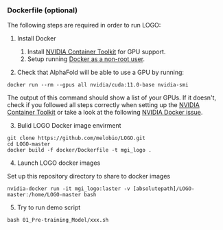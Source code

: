 

### Dockerfile (optional)

The following steps are required in order to run LOGO:

1. Install Docker
   1. Install [NVIDIA Container Toolkit](https://docs.nvidia.com/datacenter/cloud-native/container-toolkit/install-guide.html) for GPU support.
   2. Setup running [Docker as a non-root user](https://docs.docker.com/engine/install/linux-postinstall/#manage-docker-as-a-non-root-user).

2. Check that AlphaFold will be able to use a GPU by running:

```
docker run --rm --gpus all nvidia/cuda:11.0-base nvidia-smi
```

The output of this command should show a list of your GPUs. If it doesn't, check if you followed all steps correctly when setting up the [NVIDIA Container Toolkit](https://docs.nvidia.com/datacenter/cloud-native/container-toolkit/install-guide.html) or take a look at the following [NVIDIA Docker issue](https://github.com/NVIDIA/nvidia-docker/issues/1447#issuecomment-801479573).

3. Bulid LOGO Docker image envirment

```
git clone https://github.com/melobio/LOGO.git
cd LOGO-master
docker build -f docker/Dockerfile -t mgi_logo .
```

4. Launch LOGO docker images

Set up this repository directory to share to docker images

```
nvidia-docker run -it mgi_logo:laster -v [absolutepath]/LOGO-master:/home/LOGO-master bash
```

5. Try to run demo script

```
bash 01_Pre-training_Model/xxx.sh
```

